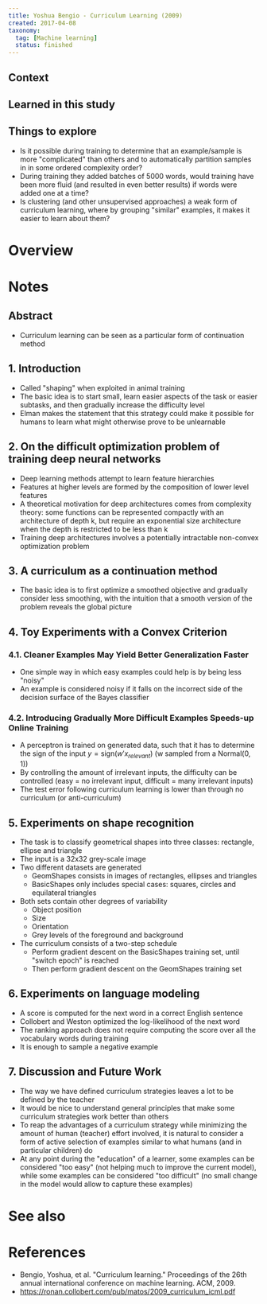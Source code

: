 ```yaml
---
title: Yoshua Bengio - Curriculum Learning (2009)
created: 2017-04-08
taxonomy:
  tag: [Machine learning]
  status: finished
---
```


## Context

## Learned in this study

## Things to explore
* Is it possible during training to determine that an example/sample is more "complicated" than others and to automatically partition samples in in some ordered complexity order?
* During training they added batches of 5000 words, would training have been more fluid (and resulted in even better results) if words were added one at a time?
* Is clustering (and other unsupervised approaches) a weak form of curriculum learning, where by grouping "similar" examples, it makes it easier to learn about them?

# Overview

# Notes
## Abstract
* Curriculum learning can be seen as a particular form of continuation method

## 1. Introduction
* Called "shaping" when exploited in animal training
* The basic idea is to start small, learn easier aspects of the task or easier subtasks, and then gradually increase the difficulty level
* Elman makes the statement that this strategy could make it possible for humans to learn what might otherwise prove to be unlearnable

## 2. On the difficult optimization problem of training deep neural networks
* Deep learning methods attempt to learn feature hierarchies
* Features at higher levels are formed by the composition of lower level features
* A theoretical motivation for deep architectures comes from complexity theory: some functions can be represented compactly with an architecture of depth k, but require an exponential size architecture when the depth is restricted to be less than k
* Training deep architectures involves a potentially intractable non-convex optimization problem

## 3. A curriculum as a continuation method
* The basic idea is to first optimize a smoothed objective and gradually consider less smoothing, with the intuition that a smooth version of the problem reveals the global picture

## 4. Toy Experiments with a Convex Criterion
### 4.1. Cleaner Examples May Yield Better Generalization Faster
* One simple way in which easy examples could help is by being less "noisy"
* An example is considered noisy if it falls on the incorrect side of the decision surface of the Bayes classifier

### 4.2. Introducing Gradually More Difficult Examples Speeds-up Online Training
* A perceptron is trained on generated data, such that it has to determine the sign of the input $y = \text{sign}(w'x_{relevant})$ (w sampled from a Normal(0, 1))
* By controlling the amount of irrelevant inputs, the difficulty can be controlled (easy = no irrelevant input, difficult = many irrelevant inputs)
* The test error following curriculum learning is lower than through no curriculum (or anti-curriculum)

## 5. Experiments on shape recognition
* The task is to classify geometrical shapes into three classes: rectangle, ellipse and triangle
* The input is a 32x32 grey-scale image
* Two different datasets are generated
	* GeomShapes consists in images of rectangles, ellipses and triangles
	* BasicShapes only includes special cases: squares, circles and equilateral triangles
* Both sets contain other degrees of variability
	* Object position
	* Size
	* Orientation
	* Grey levels of the foreground and background
* The curriculum consists of a two-step schedule
	* Perform gradient descent on the BasicShapes training set, until "switch epoch" is reached
	* Then perform gradient descent on the GeomShapes training set

## 6. Experiments on language modeling
* A score is computed for the next word in a correct English sentence
* Collobert and Weston optimized the log-likelihood of the next word
* The ranking approach does not require computing the score over all the vocabulary words during training
* It is enough to sample a negative example

## 7. Discussion and Future Work
* The way we have defined curriculum strategies leaves a lot to be defined by the teacher
* It would be nice to understand general principles that make some curriculum strategies work better than others
* To reap the advantages of a curriculum strategy while minimizing the amount of human (teacher) effort involved, it is natural to consider a form of active selection of examples similar to what humans (and in particular children) do
* At any point during the "education" of a learner, some examples can be considered "too easy" (not helping much to improve the current model), while some examples can be considered "too difficult" (no small change in the model would allow to capture these examples)

# See also

# References
* Bengio, Yoshua, et al. "Curriculum learning." Proceedings of the 26th annual international conference on machine learning. ACM, 2009.
* https://ronan.collobert.com/pub/matos/2009_curriculum_icml.pdf
